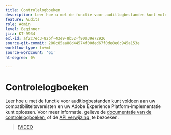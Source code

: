 ```yaml
---
title: Controlelogboeken
description: Leer hoe u met de functie voor auditlogbestanden kunt voldoen aan uw compatibiliteitsvereisten en uw Adobe Experience Platform-implementatie kunt oplossen.
feature: Audits
role: Admin
level: Beginner
jira: KT-9934
exl-id: af2c7ec3-82bf-43e9-8b52-f90a39e72926
source-git-commit: 286c85aa88d44574f00ded67f0de8e0c945a153e
workflow-type: tm+mt
source-wordcount: '61'
ht-degree: 0%

---
```


# Controlelogboeken

Leer hoe u met de functie voor auditlogbestanden kunt voldoen aan uw compatibiliteitsvereisten en uw Adobe Experience Platform-implementatie kunt oplossen. Voor meer informatie, gelieve de [&#x200B; documentatie van de controlelogboeken &#x200B;](https://experienceleague.adobe.com/docs/experience-platform/landing/governance-privacy-security/audit-logs/overview.html?lang=nl-NL) of de [&#x200B; API verwijzing &#x200B;](https://developer.adobe.com/experience-platform-apis/references/audit-query/) te bezoeken.

>[!VIDEO](https://video.tv.adobe.com/v/341450?learn=on&enablevpops)


